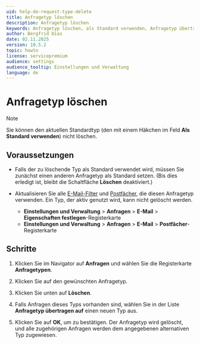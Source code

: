 ```yaml
---
uid: help-de-request-type-delete
title: Anfragetyp löschen
description: Anfragetyp löschen
keywords: Anfragetyp löschen, als Standard verwenden, Anfragetyp übertragen auf, Anfragetyp, Anfrage
author: Bergfrid Dias
date: 02.11.2025
version: 10.5.2
topic: howto
license: servicepremium
audience: settings
audience_tooltip: Einstellungen und Verwaltung
language: de
---
```


# Anfragetyp löschen

> [!NOTE]
> Sie können den aktuellen Standardtyp (den mit einem Häkchen im Feld **Als Standard verwenden**) nicht löschen.

## Voraussetzungen

* Falls der zu löschende Typ als Standard verwendet wird, müssen Sie zunächst einen anderen Anfragetyp als Standard setzen. (Bis dies erledigt ist, bleibt die Schaltfläche **Löschen** deaktiviert.)

* Aktualisieren Sie alle [E-Mail-Filter][1] und [Postfächer][2], die diesen Anfragetyp verwenden. Ein Typ, der aktiv genutzt wird, kann nicht gelöscht werden.

  * **Einstellungen und Verwaltung** > **Anfragen** > **E-Mail** > **Eigenschaften festlegen**-Registerkarte
  * **Einstellungen und Verwaltung** > **Anfragen** > **E-Mail** > **Postfächer**-Registerkarte

## Schritte

1. Klicken Sie im Navigator auf **Anfragen** und wählen Sie die Registerkarte **Anfragetypen**.

1. Klicken Sie auf den gewünschten Anfragetyp.

1. Klicken Sie unten auf **Löschen**.

1. Falls Anfragen dieses Typs vorhanden sind, wählen Sie in der Liste **Anfragetyp übertragen auf** einen neuen Typ aus.

1. Klicken Sie auf **OK**, um zu bestätigen. Der Anfragetyp wird gelöscht, und alle zugehörigen Anfragen werden dem angegebenen alternativen Typ zugewiesen.

<!-- Referenced links -->
[1]: ../../../email/service/learn/email-filters/create-email-filter.md
[2]: ../../../email/service/learn/create-mailbox.md
